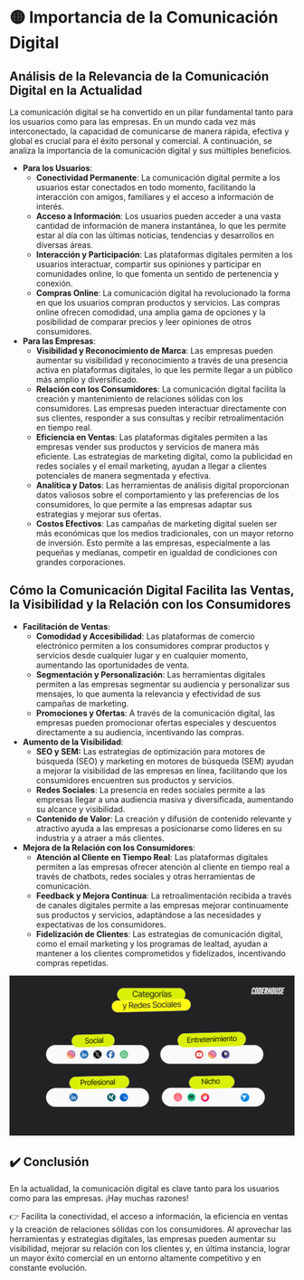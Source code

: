 # 🟡 Importancia de la Comunicación Digital

## Análisis de la Relevancia de la Comunicación Digital en la Actualidad
La comunicación digital se ha convertido en un pilar fundamental tanto para los usuarios como para las empresas. En un mundo cada vez más interconectado, la capacidad de comunicarse de manera rápida, efectiva y global es crucial para el éxito personal y comercial. A continuación, se analiza la importancia de la comunicación digital y sus múltiples beneficios.
- **Para los Usuarios**:
    - **Conectividad Permanente**: La comunicación digital permite a los usuarios estar conectados en todo momento, facilitando la interacción con amigos, familiares y el acceso a información de interés.
    - **Acceso a Información**: Los usuarios pueden acceder a una vasta cantidad de información de manera instantánea, lo que les permite estar al día con las últimas noticias, tendencias y desarrollos en diversas áreas.
    - **Interacción y Participación**: Las plataformas digitales permiten a los usuarios interactuar, compartir sus opiniones y participar en comunidades online, lo que fomenta un sentido de pertenencia y conexión.
    - **Compras Online**: La comunicación digital ha revolucionado la forma en que los usuarios compran productos y servicios. Las compras online ofrecen comodidad, una amplia gama de opciones y la posibilidad de comparar precios y leer opiniones de otros consumidores.
- **Para las Empresas**:
    - **Visibilidad y Reconocimiento de Marca**: Las empresas pueden aumentar su visibilidad y reconocimiento a través de una presencia activa en plataformas digitales, lo que les permite llegar a un público más amplio y diversificado.
    - **Relación con los Consumidores**: La comunicación digital facilita la creación y mantenimiento de relaciones sólidas con los consumidores. Las empresas pueden interactuar directamente con sus clientes, responder a sus consultas y recibir retroalimentación en tiempo real.
    - **Eficiencia en Ventas**: Las plataformas digitales permiten a las empresas vender sus productos y servicios de manera más eficiente. Las estrategias de marketing digital, como la publicidad en redes sociales y el email marketing, ayudan a llegar a clientes potenciales de manera segmentada y efectiva.
    - **Analítica y Datos**: Las herramientas de análisis digital proporcionan datos valiosos sobre el comportamiento y las preferencias de los consumidores, lo que permite a las empresas adaptar sus estrategias y mejorar sus ofertas.
    - **Costos Efectivos**: Las campañas de marketing digital suelen ser más económicas que los medios tradicionales, con un mayor retorno de inversión. Esto permite a las empresas, especialmente a las pequeñas y medianas, competir en igualdad de condiciones con grandes corporaciones.

## Cómo la Comunicación Digital Facilita las Ventas, la Visibilidad y la Relación con los Consumidores
- **Facilitación de Ventas**:
    - **Comodidad y Accesibilidad**: Las plataformas de comercio electrónico permiten a los consumidores comprar productos y servicios desde cualquier lugar y en cualquier momento, aumentando las oportunidades de venta.
    - **Segmentación y Personalización**: Las herramientas digitales permiten a las empresas segmentar su audiencia y personalizar sus mensajes, lo que aumenta la relevancia y efectividad de sus campañas de marketing.
    - **Promociones y Ofertas**: A través de la comunicación digital, las empresas pueden promocionar ofertas especiales y descuentos directamente a su audiencia, incentivando las compras.
- **Aumento de la Visibilidad**:
    - **SEO y SEM:** Las estrategias de optimización para motores de búsqueda (SEO) y marketing en motores de búsqueda (SEM) ayudan a mejorar la visibilidad de las empresas en línea, facilitando que los consumidores encuentren sus productos y servicios.
    - **Redes Sociales**: La presencia en redes sociales permite a las empresas llegar a una audiencia masiva y diversificada, aumentando su alcance y visibilidad.
    - **Contenido de Valor**: La creación y difusión de contenido relevante y atractivo ayuda a las empresas a posicionarse como líderes en su industria y a atraer a más clientes.
- **Mejora de la Relación con los Consumidores**:
    - **Atención al Cliente en Tiempo Real**: Las plataformas digitales permiten a las empresas ofrecer atención al cliente en tiempo real a través de chatbots, redes sociales y otras herramientas de comunicación.
    - **Feedback y Mejora Continua**: La retroalimentación recibida a través de canales digitales permite a las empresas mejorar continuamente sus productos y servicios, adaptándose a las necesidades y expectativas de los consumidores.
    - **Fidelización de Clientes**: Las estrategias de comunicación digital, como el email marketing y los programas de lealtad, ayudan a mantener a los clientes comprometidos y fidelizados, incentivando compras repetidas.

![Redes sociales](redes.png)

## ✔️ Conclusión
En la actualidad, la comunicación digital es clave tanto para los usuarios como para las empresas. ¡Hay muchas razones!

👉 Facilita la conectividad, el acceso a información, la eficiencia en ventas y la creación de relaciones sólidas con los consumidores. Al aprovechar las herramientas y estrategias digitales, las empresas pueden aumentar su visibilidad, mejorar su relación con los clientes y, en última instancia, lograr un mayor éxito comercial en un entorno altamente competitivo y en constante evolución.